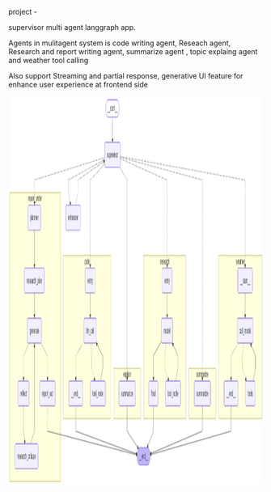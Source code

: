 project - 


  supervisor multi agent langgraph app. 
  
  Agents in mulitagent system is code writing agent, Reseach agent, Research and report writing agent, summarize agent , topic explaing agent and weather tool calling 


  Also support Streaming and partial response, generative UI feature for enhance user experience at frontend side

  <img width="1688" height="770" alt="my_graph" src="https://github.com/chetansuthar734/multi-agent-supervisor/blob/master/static/my_graph.png?raw=true" />
